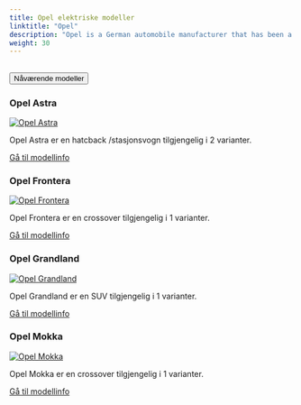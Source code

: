 ```yaml
---
title: Opel elektriske modeller
linktitle: "Opel"
description: "Opel is a German automobile manufacturer that has been a subsidiary of Stellantis since 2021. It was previously owned by General Motors and PSA Group. Opel produces passenger cars, light commercial vehicles, and vehicle parts, and sells them under the Opel and Vauxhall brands in Europe and other regions."
weight: 30
---
```

<!-- markdownlint-disable MD033 -->
<!-- markdownlint-disable MD010 -->


<div class="accordion" id="accordionPanelsStayOpenExample">
    <div class="accordion-item">
        <h2 class="accordion-header">
            <button class="accordion-button" type="button" data-bs-toggle="collapse" data-bs-target="#panelsStayOpen-collapseOne" aria-expanded="true" aria-controls="panelsStayOpen-collapseOne">
                        Nåværende modeller
            </button>
        </h2>
        <div id="panelsStayOpen-collapseOne" class="accordion-collapse collapse show">
            <div class="accordion-body">
    <div class="container p-3 mb-4 bg-body-tertiary rounded border">
        <h3>Opel Astra</h3>
        <div class="row">
            <div class="col col-12 col-md-6">
                <a href="astra">
                    <img src="https://media.evkx.net/multimedia/models/opel/astra/astra_sports_tourer_electric/main_1_st.jpg" class="img-fluid" alt="Opel Astra" >
                </a>
            </div>
            <div class="col col-12 col-md-6"><p>
Opel Astra er en hatcback /stasjonsvogn tilgjengelig i 2 varianter.
</p>
	<a href="astra/" class="btn btn-outline-primary" role="button">Gå til modellinfo</a>
		</div>
	</div>
</div>
    <div class="container p-3 mb-4 bg-body-tertiary rounded border">
        <h3>Opel Frontera</h3>
        <div class="row">
            <div class="col col-12 col-md-6">
                <a href="frontera">
                    <img src="https://media.evkx.net/multimedia/models/opel/frontera/main_1_st.jpg" class="img-fluid" alt="Opel Frontera" >
                </a>
            </div>
            <div class="col col-12 col-md-6"><p>
Opel Frontera er en crossover tilgjengelig i 1 varianter.
</p>
	<a href="frontera/" class="btn btn-outline-primary" role="button">Gå til modellinfo</a>
		</div>
	</div>
</div>
    <div class="container p-3 mb-4 bg-body-tertiary rounded border">
        <h3>Opel Grandland</h3>
        <div class="row">
            <div class="col col-12 col-md-6">
                <a href="grandland">
                    <img src="https://media.evkx.net/multimedia/models/opel/grandland/grandland/main_1_st.jpg" class="img-fluid" alt="Opel Grandland" >
                </a>
            </div>
            <div class="col col-12 col-md-6"><p>
Opel Grandland er en SUV tilgjengelig i 1 varianter.
</p>
	<a href="grandland/" class="btn btn-outline-primary" role="button">Gå til modellinfo</a>
		</div>
	</div>
</div>
    <div class="container p-3 mb-4 bg-body-tertiary rounded border">
        <h3>Opel Mokka</h3>
        <div class="row">
            <div class="col col-12 col-md-6">
                <a href="mokka">
                    <img src="https://media.evkx.net/multimedia/models/opel/mokka/mokka_electric/main_1_st.jpeg" class="img-fluid" alt="Opel Mokka" >
                </a>
            </div>
            <div class="col col-12 col-md-6"><p>
Opel Mokka er en crossover tilgjengelig i 1 varianter.
</p>
	<a href="mokka/" class="btn btn-outline-primary" role="button">Gå til modellinfo</a>
		</div>
	</div>
</div>
        </div>
    </div>
</div></div>
